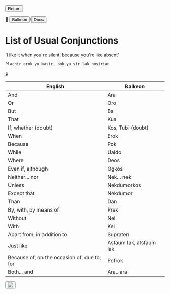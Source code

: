<button class="button-82-pushable" role="button" onclick="history.back()">
 <span class="button-82-shadow"></span>
 <span class="button-82-edge"></span>
 <span class="button-82-front text">
 Return
 </span> </button>

📂 <button class="button-16" role="button" onclick="location.href='../../index'">Balkeon</button>/<button class="button-16" role= "button" onclick="location.href='../index'">Docs</button>

# List of Usual Conjunctions

'I like it when you're silent, because you're like absent'

`Plachir erok yu kasir, pok yu sir lak nosirian`

<a name="top"></a>
<a class="top-link hide" href="#top">⏫️</a>

 <table style="width:100%">

 <theader>

 <tr>

 <th>English</th>

 <th>Balkeon</th>

 </tr>

 </theader>

 <tbody>

 <tr>

 <td>And</td>

 <td>Ara</td>

 </tr>

 <tr>

 <td>Or</td>

 <td>Oro</td>

 </tr>

 <tr>

 <td>But</td>

 <td>Ba</td>

 </tr>

 <tr>

 <td>That</td>

 <td>Kua</td>

 </tr>

 <tr>

 <td>If, whether (doubt)</td>

 <td>Kos, Tubi (doubt)</td>

 </tr>

 <tr>

 <td>When</td>

 <td>Erok</td>

 </tr>

 <tr>

 <td>Because</td>

 <td>Pok</td>

 </tr>

 <tr>

 <td>While</td>

 <td>Ualdo</td>

 </tr>

 <tr>

 <td>Where</td>

 <td>Deos</td>

 </tr>

 <tr>

 <td>Even if, although</td>

 <td>Ogkos</td>

 </tr>

 <tr>

 <td>Neither... nor</td>

 <td>Nek... nek</td>

 </tr>

 <tr>

 <td>Unless</td>

 <td>Nekdumorkos</td>

 </tr>

 <tr>

 <td>Except that</td>

 <td>Nekdumor</td>

 </tr>

 <tr>

 <td>Than</td>

 <td>Dan</td>

 </tr>

 <tr>

 <td>By, with, by means of </td>

 <td>Prek</td>

 </tr>

 <tr>

 <td>Without</td>

 <td>Nel</td>

 </tr>

 <tr>

 <td>With</td>

 <td>Kel</td>

 </tr>

 <tr>

 <td>Apart from, in addition to</td>

 <td>Supraten</td>

 </tr>

 <tr>

 <td>Just like</td>

 <td>Asfaum lak, atsfaum lak</td>

 </tr>

 <tr>

 <td>Because of, on the occasion of, due to, for</td>

 <td>Pofrok</td>

 </tr>
 <tr>

 <td>Both... and</td>

 <td>Ara...ara</td>

 </tr>

</tbody>
</table>

<button class="button-17" role="button" onclick="langRedirect('en')"><img src="https://img.icons8.com/?size=35&id=95094&format=png&color=000000"/></button> 
